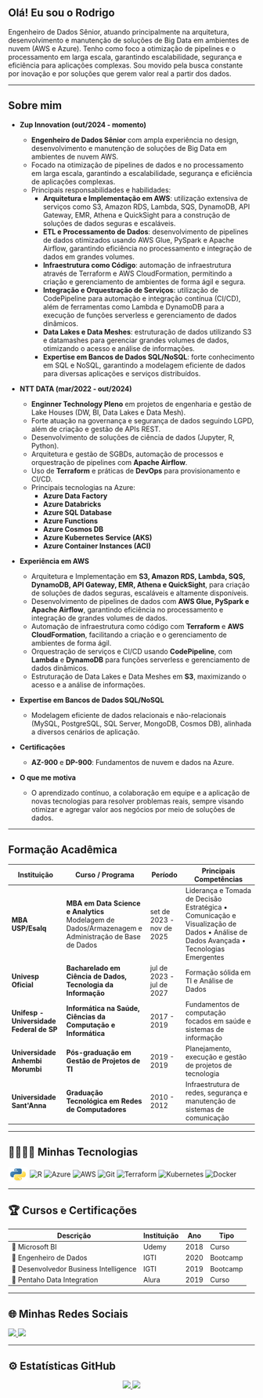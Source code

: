 ## Olá! Eu sou o Rodrigo 
Engenheiro de Dados Sênior, atuando principalmente na arquitetura, desenvolvimento e manutenção de soluções de Big Data em ambientes de nuvem (AWS e Azure). Tenho como foco a otimização de pipelines e o processamento em larga escala, garantindo escalabilidade, segurança e eficiência para aplicações complexas. Sou movido pela busca constante por inovação e por soluções que gerem valor real a partir dos dados.

---

## Sobre mim

- **Zup Innovation (out/2024 - momento)**  
  - **Engenheiro de Dados Sênior** com ampla experiência no design, desenvolvimento e manutenção de soluções de Big Data em ambientes de nuvem AWS.  
  - Focado na otimização de pipelines de dados e no processamento em larga escala, garantindo a escalabilidade, segurança e eficiência de aplicações complexas.  
  - Principais responsabilidades e habilidades:  
    - **Arquitetura e Implementação em AWS**: utilização extensiva de serviços como S3, Amazon RDS, Lambda, SQS, DynamoDB, API Gateway, EMR, Athena e QuickSight para a construção de soluções de dados seguras e escaláveis.  
    - **ETL e Processamento de Dados**: desenvolvimento de pipelines de dados otimizados usando AWS Glue, PySpark e Apache Airflow, garantindo eficiência no processamento e integração de dados em grandes volumes.  
    - **Infraestrutura como Código**: automação de infraestrutura através de Terraform e AWS CloudFormation, permitindo a criação e gerenciamento de ambientes de forma ágil e segura.  
    - **Integração e Orquestração de Serviços**: utilização de CodePipeline para automação e integração contínua (CI/CD), além de ferramentas como Lambda e DynamoDB para a execução de funções serverless e gerenciamento de dados dinâmicos.  
    - **Data Lakes e Data Meshes**: estruturação de dados utilizando S3 e datamashes para gerenciar grandes volumes de dados, otimizando o acesso e análise de informações.  
    - **Expertise em Bancos de Dados SQL/NoSQL**: forte conhecimento em SQL e NoSQL, garantindo a modelagem eficiente de dados para diversas aplicações e serviços distribuídos.  

- **NTT DATA (mar/2022 - out/2024)**  
  - **Enginner Technology Pleno** em projetos de engenharia e gestão de Lake Houses (DW, BI, Data Lakes e Data Mesh).  
  - Forte atuação na governança e segurança de dados seguindo LGPD, além de criação e gestão de APIs REST.  
  - Desenvolvimento de soluções de ciência de dados (Jupyter, R, Python).  
  - Arquitetura e gestão de SGBDs, automação de processos e orquestração de pipelines com **Apache Airflow**.  
  - Uso de **Terraform** e práticas de **DevOps** para provisionamento e CI/CD.  
  - Principais tecnologias na Azure:  
    - **Azure Data Factory**  
    - **Azure Databricks**  
    - **Azure SQL Database**  
    - **Azure Functions**  
    - **Azure Cosmos DB**  
    - **Azure Kubernetes Service (AKS)**  
    - **Azure Container Instances (ACI)**  

- **Experiência em AWS**  
  - Arquitetura e Implementação em **S3, Amazon RDS, Lambda, SQS, DynamoDB, API Gateway, EMR, Athena e QuickSight**, para criação de soluções de dados seguras, escaláveis e altamente disponíveis.  
  - Desenvolvimento de pipelines de dados com **AWS Glue, PySpark e Apache Airflow**, garantindo eficiência no processamento e integração de grandes volumes de dados.  
  - Automação de infraestrutura como código com **Terraform** e **AWS CloudFormation**, facilitando a criação e o gerenciamento de ambientes de forma ágil.  
  - Orquestração de serviços e CI/CD usando **CodePipeline**, com **Lambda** e **DynamoDB** para funções serverless e gerenciamento de dados dinâmicos.  
  - Estruturação de Data Lakes e Data Meshes em **S3**, maximizando o acesso e a análise de informações.  

- **Expertise em Bancos de Dados SQL/NoSQL**  
  - Modelagem eficiente de dados relacionais e não-relacionais (MySQL, PostgreSQL, SQL Server, MongoDB, Cosmos DB), alinhada a diversos cenários de aplicação.  

- **Certificações**  
  - **AZ-900** e **DP-900**: Fundamentos de nuvem e dados na Azure.  

- **O que me motiva**  
  - O aprendizado contínuo, a colaboração em equipe e a aplicação de novas tecnologias para resolver problemas reais, sempre visando otimizar e agregar valor aos negócios por meio de soluções de dados.

---

## Formação Acadêmica

| Instituição                                  | Curso / Programa                                                                                                       | Período                        | Principais Competências                                                                                                 |
|---------------------------------------------|-------------------------------------------------------------------------------------------------------------------------|--------------------------------|--------------------------------------------------------------------------------------------------------------------------|
| **MBA USP/Esalq**                           | **MBA em Data Science e Analytics**<br>Modelagem de Dados/Armazenagem e Administração de Base de Dados                 | set de 2023 - nov de 2025      | Liderança e Tomada de Decisão Estratégica • Comunicação e Visualização de Dados • Análise de Dados Avançada • Tecnologias Emergentes |
| **Univesp Oficial**                         | **Bacharelado em Ciência de Dados, Tecnologia da Informação**                                                          | jul de 2023 - jul de 2027      | Formação sólida em TI e Análise de Dados                                                                                 |
| **Unifesp - Universidade Federal de SP**    | **Informática na Saúde, Ciências da Computação e Informática**                                                         | 2017 - 2019                    | Fundamentos de computação focados em saúde e sistemas de informação                                                      |
| **Universidade Anhembi Morumbi**            | **Pós-graduação em Gestão de Projetos de TI**                                                                          | 2019 - 2019                    | Planejamento, execução e gestão de projetos de tecnologia                                                                |
| **Universidade Sant'Anna**                  | **Graduação Tecnológica em Redes de Computadores**                                                                     | 2010 - 2012                    | Infraestrutura de redes, segurança e manutenção de sistemas de comunicação                                              |

---

## 👨🏽‍💻🚀 Minhas Tecnologias

<div style="display: inline_block">
  <img align="center" alt="Python" height="30" width="40" src="https://raw.githubusercontent.com/devicons/devicon/master/icons/python/python-original.svg">
  <img align="center" alt="R" height="30" width="40" src="https://cdn.jsdelivr.net/gh/devicons/devicon/icons/r/r-original.svg">
  <img align="center" alt="Azure" height="30" width="40" src="https://cdn.jsdelivr.net/gh/devicons/devicon/icons/azure/azure-original.svg">
  <img align="center" alt="AWS" height="30" width="40" src="https://cdn.jsdelivr.net/gh/devicons/devicon/icons/amazonwebservices/amazonwebservices-original.svg">
  <img align="center" alt="Git" height="30" width="40" src="https://cdn.jsdelivr.net/gh/devicons/devicon/icons/git/git-original.svg">
  <img align="center" alt="Terraform" height="30" width="40" src="https://cdn.jsdelivr.net/gh/devicons/devicon/icons/terraform/terraform-original.svg">
  <img align="center" alt="Kubernetes" height="30" width="40" src="https://cdn.jsdelivr.net/gh/devicons/devicon/icons/kubernetes/kubernetes-plain.svg">
  <img align="center" alt="Docker" height="30" width="40" src="https://cdn.jsdelivr.net/gh/devicons/devicon/icons/docker/docker-original.svg">
</div>

---

## 🏆 Cursos e Certificações

| Descrição                                     | Instituição | Ano  | Tipo      |
|-----------------------------------------------|------------|------|-----------|
| 🏅 Microsoft BI                               | Udemy      | 2018 | Curso     |
| 🏅 Engenheiro de Dados                        | IGTI       | 2020 | Bootcamp  |
| 🏅 Desenvolvedor Business Intelligence        | IGTI       | 2019 | Bootcamp  |
| 🏅 Pentaho Data Integration                   | Alura      | 2019 | Curso     |

---

## 🌐 Minhas Redes Sociais

<div>
  <a href="https://www.linkedin.com/in/rocarva" target="_blank">
    <img src="https://img.shields.io/badge/-LinkedIn-%230077B5?style=for-the-badge&logo=linkedin&logoColor=white" target="_blank">
  </a>
  <a href="https://www.instagram.com/rocarvablack/" target="_blank">
    <img src="https://img.shields.io/badge/-Instagram-%23E4405F?style=for-the-badge&logo=instagram&logoColor=white" target="_blank">
  </a>
</div>

---

## ⚙️ Estatísticas GitHub

<div align="center">
  <a href="https://github.com/rocarva">
    <img height="160em" src="https://github-readme-stats.vercel.app/api?username=rocarva&show_icons=true&theme=dark&include_all_commits=true&count_private=true"/>
    <img height="160em" src="https://github-readme-stats.vercel.app/api/top-langs/?username=rocarva&layout=compact&langs_count=7&theme=dark"/>
  </a>
</div>
